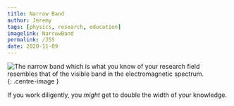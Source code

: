 ```yaml
---
title: Narrow Band
author: Jeremy
tags: [physics, research, education]
imagelink: NarrowBand
permalink: /355
date: 2020-11-09
---
```


![The narrow band which is what you know of your research field resembles that of the visible band in the electromagnetic spectrum.](https://res.cloudinary.com/dh3hm8pb7/image/upload/c_scale,q_auto:best/v1535842782/Handwaving/Published/NarrowBand.png){: .centre-image }

If you work diligently, you *might* get to double the width of your knowledge.
